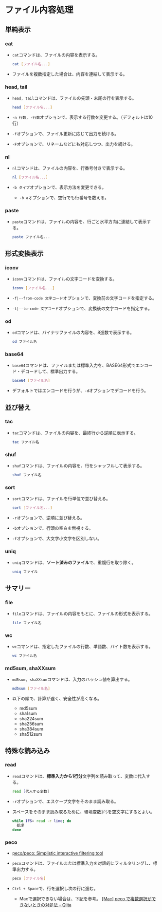 # ファイル内容処理

## 単純表示

### cat

- `cat`コマンドは、ファイルの内容を表示する。

  ```bash
  cat [ファイル名...]
  ```

- ファイルを複数指定した場合は、内容を連結して表示する。

### head, tail

- `head, tail`コマンドは、ファイルの先頭・末尾の行を表示する。

  ```bash
  head [ファイル名...]
  ```

- `-n 行数, -行数`オプションで、表示する行数を変更する。（デフォルトは10行）

- `-f`オプションで、ファイル更新に応じて出力を続ける。

- `-F`オプションで、リネームなどにも対応しつつ、出力を続ける。

### nl

- `nl`コマンドは、ファイルの内容を、行番号付きで表示する。

  ```bash
  nl [ファイル名...]
  ```

- `-b タイプ`オプションで、表示方法を変更できる。

  - `-b a`オプションで、空行でも行番号を数える。

### paste

- `paste`コマンドは、ファイルの内容を、行ごと水平方向に連結して表示する。

  ```bash
  paste ファイル名...
  ```

## 形式変換表示

### iconv

- `iconv`コマンドは、ファイルの文字コードを変換する。

  ```bash
  iconv [ファイル名...]
  ```

- `-f|--from-code 文字コード`オプションで、変換前の文字コードを指定する。

- `-t|--to-code 文字コード`オプションで、変換後の文字コードを指定する。

### od

- `od`コマンドは、バイナリファイルの内容を、8進数で表示する。

  ```bash
  od ファイル名
  ```

### base64

- `base64`コマンドは、ファイルまたは標準入力を、BASE64形式でエンコード・デコードして、標準出力する。

  ```bash
  base64 [ファイル名]
  ```

- デフォルトではエンコードを行うが、`-d`オプションでデコードを行う。

## 並び替え

### tac

- `tac`コマンドは、ファイルの内容を、最終行から逆順に表示する。

  ```bash
  tac ファイル名
  ```

### shuf

- `shuf`コマンドは、ファイルの内容を、行をシャッフルして表示する。

  ```bash
  shuf ファイル名
  ```

### sort

- `sort`コマンドは、ファイルを行単位で並び替える。

  ```bash
  sort [ファイル名...]
  ```

- `-r`オプションで、逆順に並び替える。

- `-b`オプションで、行頭の空白を無視する。

- `-f`オプションで、大文字小文字を区別しない。

### uniq

- `uniq`コマンドは、**ソート済みのファイル**で、重複行を取り除く。

  ```bash
  uniq ファイル
  ```

## サマリー

### file

- `file`コマンドは、ファイルの内容をもとに、ファイルの形式を表示する。

  ```bash
  file ファイル名
  ```

### wc

- `wc`コマンドは、指定したファイルの行数、単語数、バイト数を表示する。

  ```bash
  wc ファイル名
  ```

### md5sum, shaXXsum

- `md5sum, shaXXsum`コマンドは、入力のハッシュ値を算出する。

  ```bash
  md5sum [ファイル名]
  ```

- 以下の順で、計算が遅く、安全性が高くなる。

  - md5sum
  - sha1sum
  - sha224sum
  - sha256sum
  - sha384sum
  - sha512sum

## 特殊な読み込み

### read

- `read`コマンドは、**標準入力から1行分**文字列を読み取って、変数に代入する。

  ```bash
  read [代入する変数]
  ```

- `-r`オプションで、エスケープ文字をそのまま読み取る。

- スペースをそのまま読み取るために、環境変数`IFS`を空文字にするとよい。

  ```bash
  while IFS= read -r line; do
    処理
  done
  ```

### peco

- [peco/peco: Simplistic interactive filtering tool](https://github.com/peco/peco)

- `peco`コマンドは、ファイルまたは標準入力を対話的にフィルタリングし、標準出力する。

  ```bash
  peco [ファイル名]
  ```

- `Ctrl + Space`で、行を選択し次の行に進む。

  - Macで選択できない場合は、下記を参考。
    [[Mac] peco で複数選択ができないときの対処法 - Qiita](https://qiita.com/noraworld/items/6143e54dc844719eccde)
